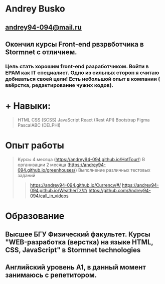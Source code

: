 # Andrey Busko
## andrey94-094@mail.ru
## Окончил курсы Front-end рвзрвботчика в Stormnet с отличием.
### Цель стать хорошим front-end разработчиком. Войти в EPAM как IT специалист. Одно из сильных сторон я считаю добиваться своей цели! Есть небольшой опыт в компании ( ввёрстка, редактирование чужих кодов).
# + Навыки:
> HTML
> CSS (SCSS)
> JavaScript
> React (Rest API)
> Bootstrap
> Figma
> PascalABC (DELPHI)
# Опыт работы 
> Курсы 4 месяца (https://andrey94-094.github.io/HotTour/)
> В организации 2 месяца (https://andrey94-094.github.io/greenhouses/)
> Выполнение различных тестовых заданий 
>> https://andrey94-094.github.io/Currency/#/
>> https://andrey94-094.github.io/WeatherTz/#/
>> https://github.com/Andrey94-094/call_in_videos
# Образование
## Высшее БГУ Физический факультет. Курсы "WEB-разработка (верстка) на языке HTML, CSS, JavaScript" в Stormnet technologies
## Английский уровень А1, в данный момент занимаюсь с репетитором.
